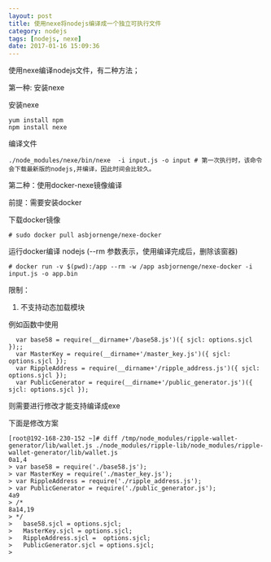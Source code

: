 ```yaml
---
layout: post
title: 使用nexe将nodejs编译成一个独立可执行文件
category: nodejs
tags: [nodejs, nexe]
date: 2017-01-16 15:09:36
---
```


使用nexe编译nodejs文件，有二种方法；

第一种: 安装nexe

安装nexe
```
yum install npm
npm install nexe
```

编译文件
```
./node_modules/nexe/bin/nexe  -i input.js -o input # 第一次执行时，该命令会下载最新版的nodejs,并编译，因此时间会比较久。
```

第二种：使用docker-nexe镜像编译


前提：需要安装docker

下载docker镜像
```
# sudo docker pull asbjornenge/nexe-docker
```

运行docker编译 nodejs (--rm 参数表示，使用编译完成后，删除该窗器)
```
# docker run -v $(pwd):/app --rm -w /app asbjornenge/nexe-docker -i input.js -o app.bin
```

限制：

1.  不支持动态加载模块

例如函数中使用
```
  var base58 = require(__dirname+'/base58.js')({ sjcl: options.sjcl });;
  var MasterKey = require(__dirname+'/master_key.js')({ sjcl: options.sjcl });
  var RippleAddress = require(__dirname+'/ripple_address.js')({ sjcl: options.sjcl });
  var PublicGenerator = require(__dirname+'/public_generator.js')({ sjcl: options.sjcl });

```
则需要进行修改才能支持编译成exe

下面是修改方案
```
[root@192-168-230-152 ~]# diff /tmp/node_modules/ripple-wallet-generator/lib/wallet.js ./node_modules/ripple-lib/node_modules/ripple-wallet-generator/lib/wallet.js
0a1,4
> var base58 = require('./base58.js');
> var MasterKey = require('./master_key.js');
> var RippleAddress = require('./ripple_address.js');
> var PublicGenerator = require('./public_generator.js');
4a9
> /*
8a14,19
> */
>   base58.sjcl = options.sjcl;
>   MasterKey.sjcl = options.sjcl;
>   RippleAddress.sjcl =  options.sjcl;
>   PublicGenerator.sjcl = options.sjcl;
> 
```
